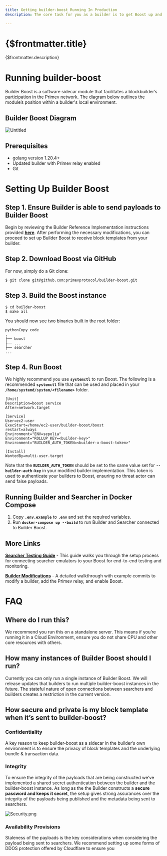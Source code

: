 ```yaml
---
title: Getting builder-boost Running In Production
description: The core task for you as a builder is to get Boost up and running. The details to do so are here.

---
```


# {$frontmatter.title}

{$frontmatter.description}

# Running builder-boost

Builder Boost is a software sidecar module that facilitates a blockbuilder’s participation in the Primev network. The diagram below outlines the module’s position within a builder's local environment.

## **Builder Boost Diagram**

![Untitled](https://s3-us-west-2.amazonaws.com/secure.notion-static.com/79b26966-f789-4875-8016-936e66d193cc/Untitled.png)

## **Prerequisites**

- golang version 1.20.4+
- Updated builder with Primev relay enabled
- Git

# **Setting Up Builder Boost**

## **Step 1. Ensure Builder is able to send payloads to Builder Boost**

Begin by reviewing the Builder Reference Implementation instructions provided **[here](https://hackmd.io/wmmCgKJdTom9WXht2PcdLA)**. After performing the necessary modifications, you can proceed to set up Builder Boost to receive block templates from your builder.

## **Step 2. Download Boost via GitHub**

For now, simply do a Git clone:

```
$ git clone git@github.com:primevprotocol/builder-boost.git
```

## **Step 3. Build the Boost instance**

```
$ cd builder-boost
$ make all
```

You should now see two binaries built in the root folder:

```
pythonCopy code
.
├── boost
├── ...
├── searcher
...

```

## **Step 4. Run Boost**

We highly recommend you use **`systemctl`** to run Boost. The following is a recommended **`systemctl`** file that can be used and placed in your **`/home/systemd/system/<filename>`** folder.

```
[Unit]
Description=boost service
After=network.target

[Service]
User=ec2-user
ExecStart=/home/ec2-user/builder-boost/boost
restart=always
Environment="ENV=sepolia"
Environment="ROLLUP_KEY=<builder-key>"
Environment="BUILDER_AUTH_TOKEN=<builder-x-boost-token>"

[Install]
WantedBy=multi-user.target

```

Note that the **`BUILDER_AUTH_TOKEN`** should be set to the same value set for **`--builder-auth-key`** in your modified builder implementation. This token is used to authenticate your builders to Boost, ensuring no threat actor can send false payloads.

## **Running Builder and Searcher in Docker Compose**

1. Copy **`.env.example`** to **`.env`** and set the required variables.
2. Run **`docker-compose up --build`** to run Builder and Searcher connected to Builder Boost.

## **More Links**

**[Searcher Testing Guide](https://chat.openai.com/docs/searcher-testing.md)** - This guide walks you through the setup process for connecting searcher emulators to your Boost for end-to-end testing and monitoring.

**[Builder Modifications](https://hackmd.io/wmmCgKJdTom9WXht2PcdLA)** - A detailed walkthrough with example commits to modify a builder, add the Primev relay, and enable Boost.

# FAQ

## Where do I run this?

We recommend you run this on a standalone server. This means if you’re running it in a Cloud Environment, ensure you do not share CPU and other core resources with others.

## How many instances of Builder Boost should I run?

Currently you can only run a single instance of Builder Boost. We will release updates that builders to run multiple builder-boost instances in the future. The stateful nature of open connections between searchers and builders creates a restriction in the current version.

## How secure and private is my block template when it’s sent to builder-boost?

### Confidentiality

A key reason to keep builder-boost as a sidecar in the builder’s own environment is to ensure the privacy of block templates and the underlying bundle & transaction data.

### Integrity

To ensure the integrity of the payloads that are being constructed we’ve implemented a shared secret authentication between the builder and the builder-boost instance. As long as the the Builder constructs a **secure password and keeps it secret**, the setup gives strong assurances over the integrity of the payloads being published and the metadata being sent to searchers.

![Security.png](https://s3-us-west-2.amazonaws.com/secure.notion-static.com/9567a0fa-eec3-4801-8fb6-7067e093eb6d/Security.png)

### Availability Provisions

Staleness of the payloads is the key considerations when considering the payload being sent to searchers. We recommend setting up some forms of DDOS protection offered by Cloudflare to ensure you
